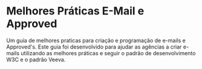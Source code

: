 # Melhores Práticas E-Mail e Approved

Um guia de melhores praticas para criação e programação de e-mails e Approved's. Este guia foi desenvolvido para ajudar as agências a criar e-mails utilizando as melhores práticas e seguir o padrão de desenvolvimento W3C e o padrão Veeva.

